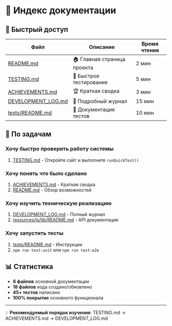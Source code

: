 # 📖 Индекс документации

## 🚀 Быстрый доступ

| Файл                                     | Описание                    | Время чтения |
| ---------------------------------------- | --------------------------- | ------------ |
| [README.md](README.md)                   | 🏠 Главная страница проекта | 2 мин        |
| [TESTING.md](TESTING.md)                 | 🧪 Быстрое тестирование     | 5 мин        |
| [ACHIEVEMENTS.md](ACHIEVEMENTS.md)       | 🏆 Краткая сводка           | 3 мин        |
| [DEVELOPMENT_LOG.md](DEVELOPMENT_LOG.md) | 📖 Подробный журнал         | 15 мин       |
| [tests/README.md](tests/README.md)       | 🔧 Документация тестов      | 10 мин       |

## 🎯 По задачам

### Хочу быстро проверить работу системы

1. [TESTING.md](TESTING.md) - Откройте сайт и выполните `runQuickTest()`

### Хочу понять что было сделано

1. [ACHIEVEMENTS.md](ACHIEVEMENTS.md) - Краткая сводка
2. [README.md](README.md) - Обзор возможностей

### Хочу изучить техническую реализацию

1. [DEVELOPMENT_LOG.md](DEVELOPMENT_LOG.md) - Полный журнал
2. [resources/js/lib/README.md](resources/js/lib/README.md) - API документация

### Хочу запустить тесты

1. [tests/README.md](tests/README.md) - Инструкции
2. `npm run test:unit` или `npm run test:e2e`

## 📊 Статистика

- **6 файлов** основной документации
- **18 файлов** кода создано/обновлено
- **45+ тестов** написано
- **100% покрытие** основного функционала

---

💡 **Рекомендуемый порядок изучения**: TESTING.md → ACHIEVEMENTS.md → DEVELOPMENT_LOG.md
